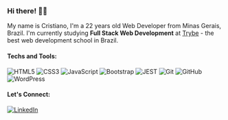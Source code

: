 ### Hi there! 👋🏻
My name is Cristiano, I'm a 22 years old Web Developer from Minas Gerais, Brazil. I'm currently studying <b>Full Stack Web Development</b> at <a href="https://www.betrybe.com/">Trybe</a> - the best web development school in Brazil.

#### Techs and Tools:
![HTML5](https://img.shields.io/badge/-HTML-0701f3?logo=HTML5&logoColor=white) ![CSS3](https://img.shields.io/badge/-CSS-0701f3?logo=CSS3&logoColor=white) ![JavaScript](https://img.shields.io/badge/-Javascript-0701f3?logo=Javascript&logoColor=white) ![Bootstrap](https://img.shields.io/badge/-Bootstrap-0701f3?logo=bootstrap&logoColor=white) ![JEST](https://img.shields.io/badge/-JEST-0701f3?logo=jest&logoColor=white) ![Git](https://img.shields.io/badge/-Git-0701f3?logo=Git&logoColor=white) ![GitHub](https://img.shields.io/badge/-GitHub-0701f3?logo=GitHub&logoColor=white) ![WordPress](https://img.shields.io/badge/-WordPress-0701f3?logo=WordPress&logoColor=white)

#### Let's Connect:
[![LinkedIn](https://img.shields.io/badge/-LinkedIn-0701f3?logo=LinkedIn&logoColor=white)](https://www.linkedin.com/in/crischgs)
